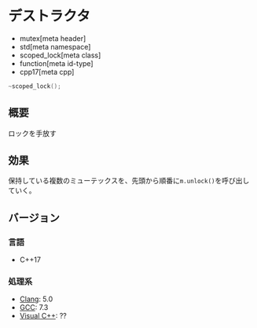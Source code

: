 # デストラクタ
* mutex[meta header]
* std[meta namespace]
* scoped_lock[meta class]
* function[meta id-type]
* cpp17[meta cpp]

```cpp
~scoped_lock();
```

## 概要
ロックを手放す


## 効果
保持している複数のミューテックスを、先頭から順番に`m.unlock()`を呼び出していく。


## バージョン
### 言語
- C++17

### 処理系
- [Clang](/implementation.md#clang): 5.0
- [GCC](/implementation.md#gcc): 7.3
- [Visual C++](/implementation.md#visual_cpp): ??
